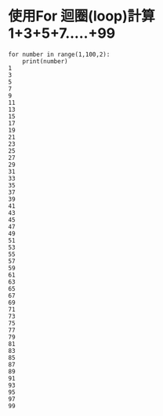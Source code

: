 # 使用For 迴圈(loop)計算1+3+5+7.....+99
```
for number in range(1,100,2):
    print(number)
1
3
5
7
9
11
13
15
17
19
21
23
25
27
29
31
33
35
37
39
41
43
45
47
49
51
53
55
57
59
61
63
65
67
69
71
73
75
77
79
81
83
85
87
89
91
93
95
97
99
```
